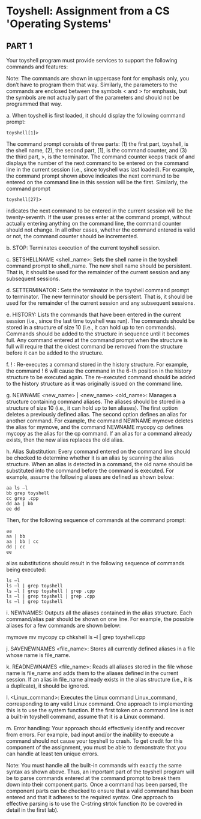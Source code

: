 # Toyshell: Assignment from a CS 'Operating Systems'

## PART 1

Your toyshell program must provide services to support the following commands and features:

Note: The commands are shown in uppercase font for emphasis only, you don’t have to program them that way. Similarly, the parameters to the commands are enclosed between the symbols < and > for emphasis, but the symbols are not actually part of the parameters and should not be programmed that way.

a. When toyshell is first loaded, it should display the following command prompt:

    toyshell[1]>

The command prompt consists of three parts: (1) the first part, toyshell, is the shell name, (2), the second part, [1], is the command counter, and (3) the third part, >, is the terminator. The command counter keeps track of and displays the number of the next command to be entered on the command line in the current session (i.e., since toyshell was last loaded). For example, the command prompt shown above indicates the next command to be entered on the command line in this session will be the first. Similarly, the command prompt

    toyshell[27]>

indicates the next command to be entered in the current session will be the twenty-seventh. If the user presses enter at the command prompt, without actually entering anything on the command line, the command counter should not change. In all other cases, whether the command entered is valid or not, the command counter should be incremented.

b. STOP: Terminates execution of the current toyshell session.

c. SETSHELLNAME <shell_name>: Sets the shell name in the toyshell command prompt to shell_name. The new shell name should be persistent. That is, it should be used for the remainder of the current session and any subsequent sessions.

d. SETTERMINATOR <terminator>: Sets the terminator in the toyshell command prompt to terminator. The new terminator should be persistent. That is, it should be used for the remainder of the current session and any subsequent sessions.

e. HISTORY: Lists the commands that have been entered in the current session (i.e., since the last time toyshell was run). The commands should be stored in a structure of size 10 (i.e., it can hold up to ten commands). Commands should be added to the structure in sequence until it becomes full. Any command entered at the command prompt when the structure is full will require that the oldest command be removed from the structure before it can be added to the structure.

f. !  <n>: Re-executes a command stored in the history structure. For example, the command ! 6 will cause the command in the 6-th position in the history structure to be executed again. The re-executed command should be added to the history structure as it was originally issued on the command line.

g. NEWNAME <new_name> | <new_name> <old_name>: Manages a structure containing command aliases. The aliases should be stored in a structure of size 10 (i.e., it can hold up to ten aliases). The first option deletes a previously defined alias. The second option defines an alias for another command. For example, the command NEWNAME mymove deletes the alias for mymove, and the command NEWNAME mycopy cp defines mycopy as the alias for the cp command. If an alias for a command already exists, then the new alias replaces the old alias.

h. Alias Substitution: Every command entered on the command line should be checked to determine whether it is an alias by scanning the alias structure. When an alias is detected in a command, the old name should be substituted into the command before the command is executed. For example, assume the following aliases are defined as shown below:

    aa ls –l
    bb grep toyshell
    cc grep .cpp
    dd aa | bb
    ee dd

Then, for the following sequence of commands at the command prompt:

    aa
    aa | bb
    aa | bb | cc
    dd | cc
    ee

alias substitutions should result in the following sequence of commands being executed:

    ls –l
    ls –l | grep toyshell 
    ls –l | grep toyshell | grep .cpp
    ls –l | grep toyshell | grep .cpp
    ls –l | grep toyshell

i. NEWNAMES: Outputs all the aliases contained in the alias structure. Each command/alias pair should be shown on one line. For example, the possible aliases for a few commands are shown below:

mymove mv
mycopy cp
chkshell ls –l | grep toyshell.cpp

j. SAVENEWNAMES <file_name>: Stores all currently defined aliases in a file whose name is file_name.

k. READNEWNAMES <file_name>: Reads all aliases stored in the file whose name is file_name and adds them to the aliases defined in the current session. If an alias in file_name already exists in the alias structure (i.e., it is a duplicate), it should be ignored.

l. <Linux_command>: Executes the Linux command Linux_command, corresponding to any valid Linux command. One approach to implementing this is to use the system function. If the first token on a command line is not a built-in toyshell command, assume that it is a Linux command.

m. Error handling: Your approach should effectively identify and recover from errors. For example, bad input and/or the inability to execute a command should not cause your toyshell to crash. To get credit for this component of the assignment, you must be able to demonstrate that you can handle at least ten unique errors.

Note: You must handle all the built-in commands with exactly the same syntax as shown above. Thus, an important part of the toyshell program will be to parse commands entered at the command prompt to break them down into their component parts. Once a command has been parsed, the component parts can be checked to ensure that a valid command has been entered and that it adheres to the required syntax. One approach to effective parsing is to use the C-string strtok function (to be covered in detail in the first lab).
